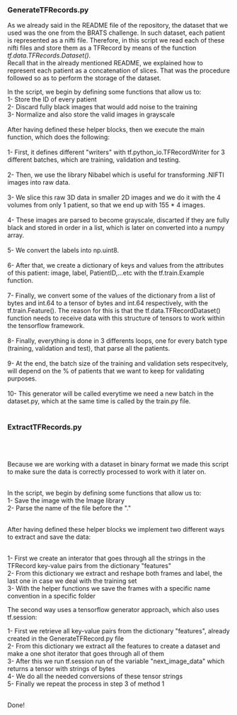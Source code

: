 ### GenerateTFRecords.py
As we already said in the README file of the repository, the dataset that we used was the one from the BRATS challenge. In such dataset, each patient is represented as a nifti file. Therefore, in this script we read each of these nifti files and store them as a TFRecord by means of the function _tf.data.TFRecords.Dataset()_.\
Recall that in the already mentioned README, we explained how to represent each patient as a concatenation of slices. That was the procedure followed so as to perform the storage of the dataset.

In the script, we begin by defining some functions that allow us to:<br />
1- Store the ID of every patient<br />
2- Discard fully black images that would add noise to the training<br />
3- Normalize and also store the valid images in grayscale<br />
<br />
After having defined these helper blocks, then we execute the main function, which does the following:
<br /><br />
1- First, it defines different "writers" with tf.python_io.TFRecordWriter for 3 different batches, which are training, validation and testing.<br /><br />
2- Then, we use the library Nibabel which is useful for transforming .NIFTI images into raw data.<br /><br />
3- We slice this raw 3D data in smaller 2D images and we do it with the 4 volumes from only 1 patient, so that we end up with 155 * 4 images.<br /><br />
4- These images are parsed to become grayscale, discarted if they are fully black and stored in order in a list, which is later on converted into a numpy array.<br /><br />
5- We convert the labels into np.uint8.<br /><br />
6- After that, we create a dictionary of keys and values from the attributes of this patient: image, label, PatientID,...etc with the tf.train.Example function.<br /><br />
7- Finally, we convert some of the values of the dictionary from a list of bytes and int.64 to a tensor of bytes and int.64 respectively, with the tf.train.Feature(). The reason for this is that the tf.data.TFRecordDataset() function needs to receive data with this structure of tensors to work within the tensorflow framework.<br /><br />
8- Finally, everything is done in 3 differents loops, one for every batch type (training, validation and test), that parse all the patients.<br /><br />
9- At the end, the batch size of the training and validation sets respecitvely, will depend on the % of patients that we want to keep for validating purposes.<br /><br />
10- This generator will be called everytime we need a new batch in the dataset.py, which at the same time is called by the train.py file.<br /><br />

### ExtractTFRecords.py

<br /><br />

Because we are working with a dataset in binary format we made this script to make sure the data is correctly processed to work with it later on. <br /><br />

In the script, we begin by defining some functions that allow us to:<br />
1- Save the image with the Image library<br />
2- Parse the name of the file before the "."<br /><br />

After having defined these helper blocks we implement two different ways to extract and save the data:<br /><br />

1- First we create an interator that goes through all the strings in the TFRecord key-value pairs from the dictionary "features"<br />
2- From this dictionary we extract and reshape both frames and label, the last one in case we deal with the training set<br />
3- With the helper functions we save the frames with a specific name convention in a specific folder <br />

The second way uses a tensorflow generator approach, which also uses tf.session:<br />

1- First we retrieve all key-value pairs from the dictionary "features", already created in the GenerateTFRecord.py file<br />
2- From this dictionary we extract all the features to create a dataset and make a one shot iterator that goes through all of them<br />
3- After this we run tf.session run of the variable "next_image_data" which returns a tensor with strings of bytes <br />
4- We do all the needed conversions of these tensor strings<br />
5- Finally we repeat the process in step 3 of method 1<br /><br />

Done!
